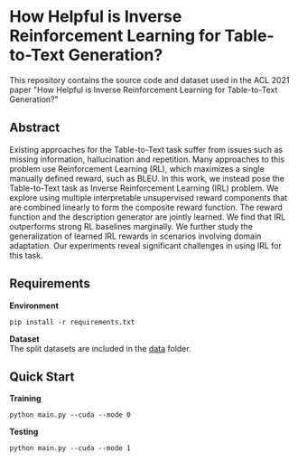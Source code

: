 # How Helpful is Inverse Reinforcement Learning for Table-to-Text Generation?
This repository contains the source code and dataset used in the ACL 2021 paper "How Helpful is Inverse Reinforcement Learning for Table-to-Text Generation?"

## Abstract
Existing approaches for the Table-to-Text task suffer from issues such as missing information, hallucination and repetition. Many approaches to this problem use Reinforcement Learning (RL), which maximizes a single manually defined reward, such as BLEU. In this work, we instead pose the Table-to-Text task as Inverse Reinforcement Learning (IRL) problem. We explore using multiple interpretable unsupervised reward components that are combined linearly to form the composite reward function. The reward function and the description generator are jointly learned. We find that IRL outperforms strong RL baselines marginally. We further study the generalization of learned IRL rewards in scenarios involving domain adaptation. Our experiments reveal significant challenges in using IRL for this task.

## Requirements
**Environment**
```
pip install -r requirements.txt
```

**Dataset**
<br>
The split datasets are included in the [data](data) folder.

## Quick Start
**Training**
```
python main.py --cuda --mode 0
```
**Testing**
```
python main.py --cuda --mode 1
```

